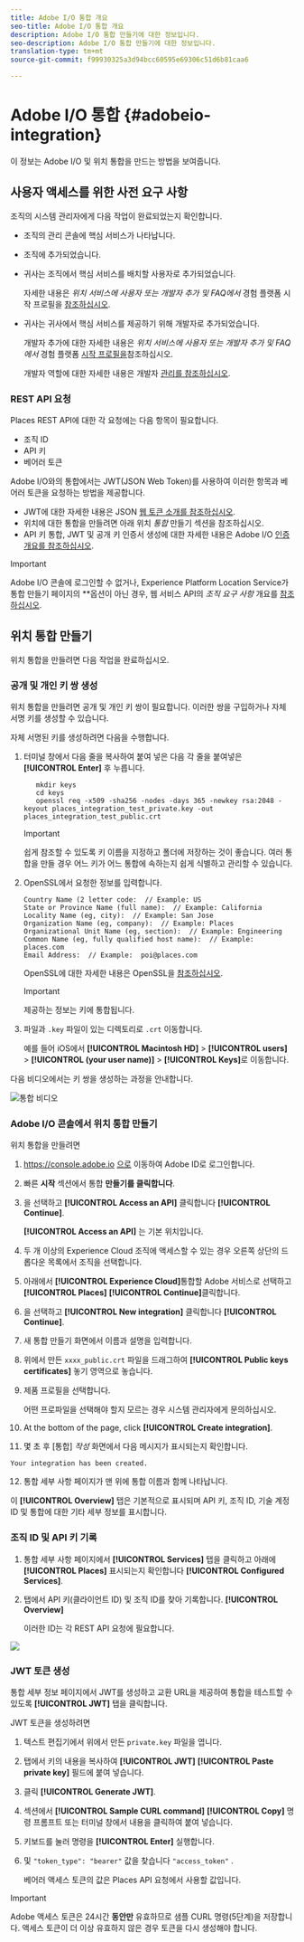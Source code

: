 ```yaml
---
title: Adobe I/O 통합 개요
seo-title: Adobe I/O 통합 개요
description: Adobe I/O 통합 만들기에 대한 정보입니다.
seo-description: Adobe I/O 통합 만들기에 대한 정보입니다.
translation-type: tm+mt
source-git-commit: f99930325a3d94bcc60595e69306c51d6b81caa6

---
```



# Adobe I/O 통합 {#adobeio-integration}

이 정보는 Adobe I/O 및 위치 통합을 만드는 방법을 보여줍니다.

## 사용자 액세스를 위한 사전 요구 사항

조직의 시스템 관리자에게 다음 작업이 완료되었는지 확인합니다.

* 조직의 관리 콘솔에 핵심 서비스가 나타납니다.
* 조직에 추가되었습니다.
* 귀사는 조직에서 핵심 서비스를 배치할 사용자로 추가되었습니다.

   자세한 내용은 *위치 서비스에 사용자 또는 개발자 추가 및 FAQ에서* 경험 플랫폼 시작 프로필을 [참조하십시오](/help/places-faqs.md).

* 귀사는 귀사에서 핵심 서비스를 제공하기 위해 개발자로 추가되었습니다.

   개발자 추가에 대한 자세한 내용은 *위치 서비스에 사용자 또는 개발자 추가 및 FAQ에서* 경험 플랫폼 [시작 프로필을](/help/places-faqs.md)참조하십시오.

   개발자 역할에 대한 자세한 내용은 개발자 [관리를 참조하십시오](https://helpx.adobe.com/enterprise/using/manage-developers.html).

### REST API 요청

Places REST API에 대한 각 요청에는 다음 항목이 필요합니다.

* 조직 ID
* API 키
* 베어러 토큰

Adobe I/O와의 통합에서는 JWT(JSON Web Token)를 사용하여 이러한 항목과 베어러 토큰을 요청하는 방법을 제공합니다.

* JWT에 대한 자세한 내용은 JSON [웹 토큰 소개를 참조하십시오](https://jwt.io/introduction/).
* 위치에 대한 통합을 만들려면 아래 위치 *통합* 만들기 섹션을 참조하십시오.
* API 키 통합, JWT 및 공개 키 인증서 생성에 대한 자세한 내용은 Adobe I/O [인증 개요를 참조하십시오](https://www.adobe.io/apis/cloudplatform/console/authentication/gettingstarted.html).

>[!IMPORTANT]
>
>Adobe I/O 콘솔에 로그인할 수 없거나, Experience Platform Location Service가 통합 만들기 페이지의 **&#x200B;옵션이 아닌 경우, 웹 서비스 API의 *조직 요구 사항* 개요를 [참조하십시오](/help/web-service-api/places-web-services.md).

## 위치 통합 만들기

위치 통합을 만들려면 다음 작업을 완료하십시오.

### 공개 및 개인 키 쌍 생성

위치 통합을 만들려면 공개 및 개인 키 쌍이 필요합니다. 이러한 쌍을 구입하거나 자체 서명 키를 생성할 수 있습니다.

자체 서명된 키를 생성하려면 다음을 수행합니다.

1. 터미널 창에서 다음 줄을 복사하여 붙여 넣은 다음 각 줄을 붙여넣은 **[!UICONTROL Enter]** 후 누릅니다.

   ```text
      mkdir keys
      cd keys
      openssl req -x509 -sha256 -nodes -days 365 -newkey rsa:2048 -keyout places_integration_test_private.key -out    places_integration_test_public.crt
   ```

   >[!IMPORTANT]
   >
   >쉽게 참조할 수 있도록 키 이름을 지정하고 폴더에 저장하는 것이 좋습니다. 여러 통합을 만들 경우 어느 키가 어느 통합에 속하는지 쉽게 식별하고 관리할 수 있습니다.

2. OpenSSL에서 요청한 정보를 입력합니다.

   ```text
   Country Name (2 letter code:  // Example: US
   State or Province Name (full name):  // Example: California
   Locality Name (eg, city):  // Example: San Jose
   Organization Name (eg, company):  // Example: Places
   Organizational Unit Name (eg, section):  // Example: Engineering
   Common Name (eg, fully qualified host name):  // Example: places.com
   Email Address:  // Example:  poi@places.com
   ```

   OpenSSL에 대한 자세한 내용은 OpenSSL을 [참조하십시오](https://www.openssl.org/).

   >[!IMPORTANT]
   >
   >제공하는 정보는 키에 통합됩니다.

3. 파일과 `.key` 파일이 있는 디렉토리로 `.crt` 이동합니다.

   예를 들어 iOS에서 **[!UICONTROL Macintosh HD]** &gt; **[!UICONTROL users]** &gt; **[!UICONTROL (your user name)]** &gt; **[!UICONTROL Keys]**&#x200B;로 이동합니다.

다음 비디오에서는 키 쌍을 생성하는 과정을 안내합니다.

![통합 비디오](/help/assets/places_integration_video.gif)

### Adobe I/O 콘솔에서 위치 통합 만들기

위치 통합을 만들려면

1. https://console.adobe.io [으로](https://console.adobe.io) 이동하여 Adobe ID로 로그인합니다.
2. 빠른 **시작** 섹션에서 통합 **만들기를 클릭합니다**.
3. 을 선택하고 **[!UICONTROL Access an API]** 클릭합니다 **[!UICONTROL Continue]**.

   **[!UICONTROL Access an API]** 는 기본 위치입니다.

4. 두 개 이상의 Experience Cloud 조직에 액세스할 수 있는 경우 오른쪽 상단의 드롭다운 목록에서 조직을 선택합니다.
5. 아래에서 **[!UICONTROL Experience Cloud]**&#x200B;통합할 Adobe 서비스로 선택하고 **[!UICONTROL Places]** **[!UICONTROL Continue]**&#x200B;클릭합니다.
6. 을 선택하고 **[!UICONTROL New integration]** 클릭합니다 **[!UICONTROL Continue]**.
7. 새 통합 만들기 화면에서 이름과 설명을 입력합니다.
8. 위에서 만든 `xxxx_public.crt` 파일을 드래그하여 **[!UICONTROL Public keys certificates]** 놓기 영역으로 놓습니다.
9. 제품 프로필을 선택합니다.

   어떤 프로파일을 선택해야 할지 모르는 경우 시스템 관리자에게 문의하십시오.
10. At the bottom of the page, click **[!UICONTROL Create integration]**.
11. 몇 초 후 [통합] *작성* 화면에서 다음 메시지가 표시되는지 확인합니다.

   `Your integration has been created.`

12. 통합 세부 사항 페이지가 맨 위에 통합 이름과 함께 나타납니다.

   이 **[!UICONTROL Overview]** 탭은 기본적으로 표시되며 API 키, 조직 ID, 기술 계정 ID 및 통합에 대한 기타 세부 정보를 표시합니다.

### 조직 ID 및 API 키 기록

1. 통합 세부 사항 페이지에서 **[!UICONTROL Services]** 탭을 클릭하고 아래에 **[!UICONTROL Places]** 표시되는지 확인합니다 **[!UICONTROL Configured Services]**.
2. 탭에서 API 키(클라이언트 ID) 및 조직 ID를 찾아 기록합니다. **[!UICONTROL Overview]**

   이러한 ID는 각 REST API 요청에 필요합니다.

![](/help/assets/places_orgid_api-key.png)

### JWT 토큰 생성

통합 세부 정보 페이지에서 JWT를 생성하고 교환 URL을 제공하여 통합을 테스트할 수 있도록 **[!UICONTROL JWT]** 탭을 클릭합니다.

JWT 토큰을 생성하려면

1. 텍스트 편집기에서 위에서 만든 `private.key` 파일을 엽니다.
2. 탭에서 키의 내용을 복사하여 **[!UICONTROL JWT]** **[!UICONTROL Paste private key]** 필드에 붙여 넣습니다.
3. 클릭 **[!UICONTROL Generate JWT]**.
4. 섹션에서 **[!UICONTROL Sample CURL command]** **[!UICONTROL Copy]** 명령 프롬프트 또는 터미널 창에서 내용을 클릭하여 붙여 넣습니다.
5. 키보드를 눌러 명령을 **[!UICONTROL Enter]** 실행합니다.
6. 및 `"token_type": "bearer"` 값을 찾습니다 `"access_token"` .

   베어러 액세스 토큰의 값은 Places API 요청에서 사용할 값입니다.

>[!IMPORTANT]
>
>Adobe 액세스 토큰은 24시간 **동안만** 유효하므로 샘플 CURL 명령(5단계)을 저장합니다. 액세스 토큰이 더 이상 유효하지 않은 경우 토큰을 다시 생성해야 합니다.